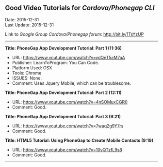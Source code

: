 ## Good Video Tutorials for *Cordova/Phonegap CLI* ##
Date: 2015-12-31<br>
Last Update: 2015-12-31

Link to *Google Group Cordova/Phonegap forum*: http://bit.ly/1TsYzUP

----

**Title: PhoneGap App Development Tutorial: Part 1 (11:36)**
* URL: https://www.youtube.com/watch?v=ydQeT5aM7aA
* Publisher: LearnToProgram: You Can Code.
* Platform Used: OSX
* Tools: Chrome
* ISSUES: None.
* Comment: Uses Jquery Mobile, which can be troublesome.

**Title: PhoneGap App Development Tutorial: Part 2 (12:11)**
* URL: https://www.youtube.com/watch?v=4nSOMuxCGR0
* Comment: Good.

**Title: PhoneGap App Development Tutorial: Part 3 (9:21)**
* URL: https://www.youtube.com/watch?v=7waq2g9Y7rs
* Comment: Good.

**Title: HTML5 Tutorial: Using PhoneGap to Create Mobile Contacts (9:19)**
* URL: https://www.youtube.com/watch?v=10vQTzfL9s8
* Comment: Good.

----

